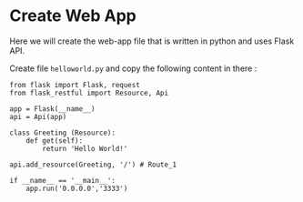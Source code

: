 # Create Web App
Here we will create the web-app file that is written in python and uses Flask API. 

Create file `helloworld.py` and copy the following content in there : 

```
from flask import Flask, request
from flask_restful import Resource, Api

app = Flask(__name__)
api = Api(app)

class Greeting (Resource):
    def get(self):
        return 'Hello World!'

api.add_resource(Greeting, '/') # Route_1

if __name__ == '__main__':
    app.run('0.0.0.0','3333')
```
